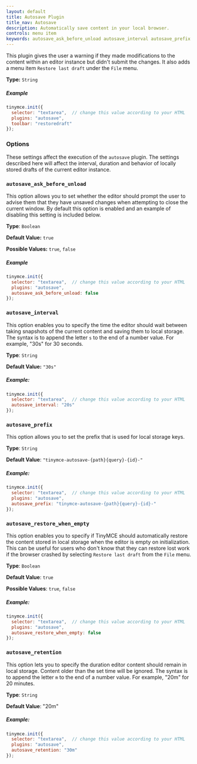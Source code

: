```yaml
---
layout: default
title: Autosave Plugin
title_nav: Autosave
description: Automatically save content in your local browser.
controls: menu item
keywords: autosave_ask_before_unload autosave_interval autosave_prefix autosave_prefix autosave_restore_when_empty autosave_retention
---
```


This plugin gives the user a warning if they made modifications to the content within an editor instance but didn't submit the changes. It also adds a menu item `Restore last draft` under the `File` menu.

**Type:** `String`

##### Example

```js
tinymce.init({
  selector: "textarea",  // change this value according to your HTML
  plugins: "autosave",
  toolbar: "restoredraft"
});
```

### Options

These settings affect the execution of the `autosave` plugin. The settings described here will affect the interval, duration and behavior of locally stored drafts of the current editor instance.

### `autosave_ask_before_unload`

This option allows you to set whether the editor should prompt the user to advise them that they have unsaved changes when attempting to close the current window. By default this option is enabled and an example of disabling this setting is included below.

**Type**: `Boolean`

**Default Value:** `true`

**Possible Values:** `true`, `false`

##### Example

```js
tinymce.init({
  selector: "textarea",  // change this value according to your HTML
  plugins: "autosave",
  autosave_ask_before_unload: false
});
```

### `autosave_interval`

This option enables you to specify the time the editor should wait between taking snapshots of the current content and saving them to local storage. The syntax is to append the letter `s` to the end of a number value. For example, "30s" for 30 seconds.

**Type**: `String`

**Default Value:** `"30s"`

##### Example:

```js
tinymce.init({
  selector: "textarea",  // change this value according to your HTML
  autosave_interval: "20s"
});
```

### `autosave_prefix`

This option allows you to set the prefix that is used for local storage keys.

**Type**: `String`

**Default Value**: `"tinymce-autosave-{path}{query}-{id}-"`

##### Example:

```js
tinymce.init({
  selector: "textarea",  // change this value according to your HTML
  plugins: "autosave",
  autosave_prefix: "tinymce-autosave-{path}{query}-{id}-"
});
```

### `autosave_restore_when_empty`

This option enables you to specify if TinyMCE should automatically restore the content stored in local storage when the editor is empty on initialization. This can be useful for users who don't know that they can restore lost work if the browser crashed by selecting `Restore last draft` from the `File` menu.

**Type**: `Boolean`

**Default Value**: `true`

**Possible Values**: `true`, `false`

##### Example:

```js
tinymce.init({
  selector: "textarea",  // change this value according to your HTML
  plugins: "autosave",
  autosave_restore_when_empty: false
});
```

### `autosave_retention`

This option lets you to specify the duration editor content should remain in local storage. Content older than the set time will be ignored. The syntax is to append the letter `m` to the end of a number value. For example, "20m" for 20 minutes.

**Type**: `String`

**Default Value**: "20m"

##### Example:

```js
tinymce.init({
  selector: "textarea",  // change this value according to your HTML
  plugins: "autosave",
  autosave_retention: "30m"
});
```
